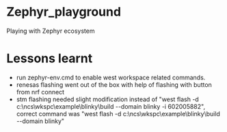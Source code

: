# Zephyr_playground
Playing with Zephyr ecosystem


# Lessons learnt
- run zephyr-env.cmd to enable west workspace related commands.
- renesas flashing went out of the box with help of flashing with button from nrf connect
- stm flashing needed slight modification instead of "west flash -d c:\ncs\wkspc\example\blinky\build --domain blinky -i 602005882", correct command was "west flash -d c:\ncs\wkspc\example\blinky\build --domain blinky"
